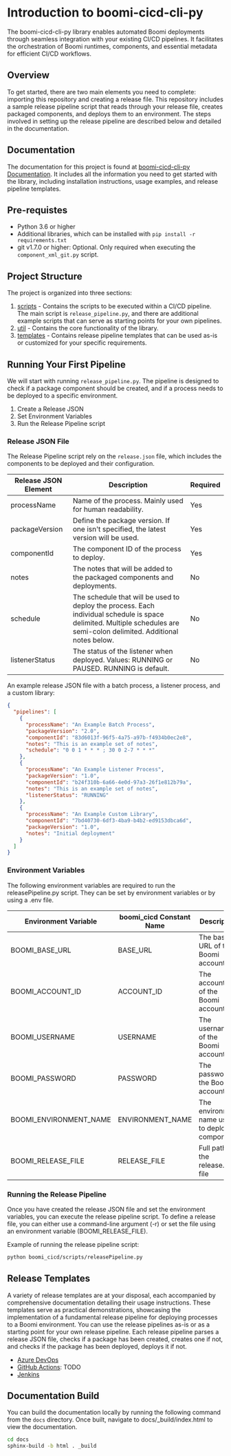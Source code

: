 # Introduction to boomi-cicd-cli-py

The boomi-cicd-cli-py library enables automated Boomi deployments through seamless integration with your existing CI/CD pipelines. It facilitates the orchestration of Boomi runtimes, components, and essential metadata for efficient CI/CD workflows.


## Overview

To get started, there are two main elements you need to complete: importing this repository and creating a release file. This repository includes a sample release pipeline script that reads through your release file, creates packaged components, and deploys them to an environment. The steps involved in setting up the release pipeline are described below and detailed in the documentation.


## Documentation

The documentation for this project is found at [boomi-cicd-cli-py Documentation](https://boomi-cicd-cli-py.s3.amazonaws.com/index.html).
It includes all the information you need to get started with the library, including installation instructions, usage examples, and release pipeline templates.


## Pre-requistes

* Python 3.6 or higher
* Additional libraries, which can be installed with `pip install -r requirements.txt`
* git v1.7.0 or higher: Optional. Only required when executing the `component_xml_git.py` script.

## Project Structure

The project is organized into three sections:

1. [scripts](boomi_cicd/scripts) - Contains the scripts to be executed within a CI/CD pipeline. The main script is `release_pipeline.py`, and there are additional example scripts that can serve as starting points for your own pipelines.
2. [util](boomi_cicd/util) - Contains the core functionality of the library.
3. [templates](boomi_cicd/templates) - Contains release pipeline templates that can be used as-is or customized for your specific requirements.


## Running Your First Pipeline

We will start with running `release_pipeline.py`.
The pipeline is designed
to check if a package component should be created, and if a process needs to be deployed to a specific environment. 

1. Create a Release JSON
2. Set Environment Variables
3. Run the Release Pipeline script


### Release JSON File

The Release Pipeline script rely on the `release.json` file, which includes the components to be deployed and their configuration.

| Release JSON Element | Description                                                                                                                                                             | Required |
|----------------------|-------------------------------------------------------------------------------------------------------------------------------------------------------------------------|----------|
| processName          | Name of the process. Mainly used for human readability.                                                                                                                 | Yes      |
| packageVersion       | Define the package version. If one isn't specified, the latest version will be used.                                                                                    | Yes      | 
| componentId          | The component ID of the process to deploy.                                                                                                                              | Yes      |
| notes                | The notes that will be added to the packaged components and deployments.                                                                                                | No       |
| schedule             | The schedule that will be used to deploy the process. Each individual schedule is space delimited. Multiple schedules are semi-colon delimited. Additional notes below. | No       |
| listenerStatus       | The status of the listener when deployed. Values: RUNNING or PAUSED. RUNNING is default.                                                                                | No       |

An example release JSON file with a batch process, a listener process, and a custom library:

```json
{
  "pipelines": [
    {
      "processName": "An Example Batch Process",
      "packageVersion": "2.0",
      "componentId": "83d6013f-96f5-4a75-a97b-f4934b0ec2e8",
      "notes": "This is an example set of notes",
      "schedule": "0 0 1 * * * ; 30 0 2-7 * * *"
    },
    {
      "processName": "An Example Listener Process",
      "packageVersion": "1.0",
      "componentId": "b24f310b-6a66-4e0d-97a3-26f1e812b79a",
      "notes": "This is an example set of notes",
      "listenerStatus": "RUNNING"
    },
    {
      "processName": "An Example Custom Library",
      "componentId": "7bd40730-6df3-4ba9-b4b2-ed9153dbca6d",
      "packageVersion": "1.0",
      "notes": "Initial deployment"
    }
  ]
}
```


### Environment Variables

The following environment variables are required to run the releasePipeline.py script. They can be set by environment
variables or by using a .env file. 

| Environment Variable   | boomi_cicd Constant Name | Description                                       | Required   |  
|------------------------|----------------------|---------------------------------------------------|------------|
| BOOMI_BASE_URL         | BASE_URL             | The base URL of the Boomi account                 | Yes        |
| BOOMI_ACCOUNT_ID       | ACCOUNT_ID           | The account ID of the Boomi account               | Yes        |
| BOOMI_USERNAME         | USERNAME             | The username of the Boomi account                 | Yes        |
| BOOMI_PASSWORD         | PASSWORD             | The password of the Boomi account                 | Yes        |
| BOOMI_ENVIRONMENT_NAME | ENVIRONMENT_NAME     | The environment name used to deploy to components | Yes        |
| BOOMI_RELEASE_FILE     | RELEASE_FILE         | Full path of the release.json file                | Yes        |


### Running the Release Pipeline

Once you have created the release JSON file and set the environment variables,
you can execute the release pipeline script. To define a release file, you can either use a command-line argument (-r) or set the file using an environment variable
(BOOMI_RELEASE_FILE).

Example of running the release pipeline script:
```bash
python boomi_cicd/scripts/releasePipeline.py
```


## Release Templates

A variety of release templates are at your disposal, each accompanied by comprehensive documentation detailing their usage instructions. These templates serve as practical demonstrations, showcasing the implementation of a fundamental release pipeline for deploying processes to a Boomi environment. You can use the release pipelines as-is or as a starting point for your own release pipeline. Each release pipeline parses a release JSON file, checks if a package has been created, creates one if not, and checks if the package has been deployed, deploys it if not.

* [Azure DevOps](https://boomi-cicd-cli-py.s3.amazonaws.com/pipelines/azure-devops.html)
* [GitHub Actions](https://boomi-cicd-cli-py.s3.amazonaws.com/pipelines/github-actions.html): TODO
* [Jenkins](https://boomi-cicd-cli-py.s3.amazonaws.com/pipelines/jenkins.html)


## Documentation Build

You can build the documentation locally by running the following command from the `docs` directory. Once built, navigate to docs/_build/index.html to view the documentation.

```bash
cd docs
sphinx-build -b html . _build 
```



